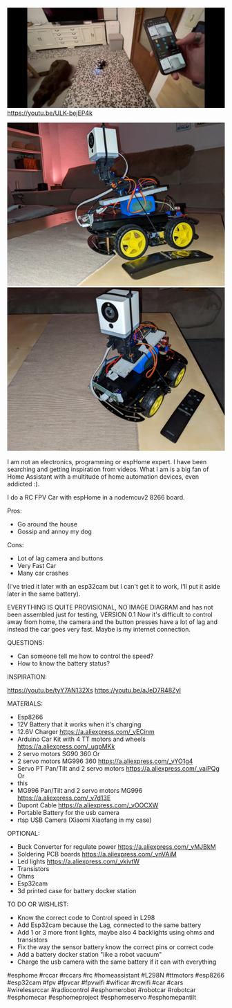 
[![IMAGE ALT TEXT HERE](Screenshot_20220409-140909.png)](https://youtu.be/ULK-bejEP4k) 
https://youtu.be/ULK-bejEP4k

![](rc_car_v_0_1_picture_1.jpg)
![](rc_car_v_0_1_picture_2.jpg)

I am not an electronics, programming or espHome expert. I have been searching and getting inspiration from videos. What I am is a big fan of Home Assistant with a multitude of home automation devices, even addicted :).

I do a RC FPV Car with espHome in a nodemcuv2 8266 board.
 
Pros:
  - Go around the house 
  - Gossip and annoy my dog

Cons:
 - Lot of lag camera and buttons
 - Very Fast Car
 - Many car crashes

(I've tried it later with an esp32cam but I can't get it to work, I'll put it aside later in the same battery).

 EVERYTHING IS QUITE PROVISIONAL, NO IMAGE DIAGRAM and has not been assembled just for testing, VERSION 0.1
  Now it's difficult to control away from home, the camera and the button presses have a lot of lag and instead the car goes very fast. Maybe is my internet connection. 

QUESTIONS:

 - Can someone tell me how to control the speed?
 - How to know the battery status?

INSPIRATION:

https://youtu.be/tyY7AN132Xs
https://youtu.be/aJeD7R48ZyI

MATERIALS:

 - Esp8266
 - 12V Battery that it works when it's charging
 -  12.6V Charger
https://a.aliexpress.com/_vECinm
- Arduino Car Kit with 4 TT motors and wheels
https://a.aliexpress.com/_ugpMKk
- 2 servo motors  SG90 360
Or
- 2 servo motors MG996 360
https://a.aliexpress.com/_vYO1g4
- Servo PT Pan/Tilt and 2 servo motors
https://a.aliexpress.com/_vaiPQg
Or
- this 
-  MG996 Pan/Tilt and 2 servo motors MG996 
https://a.aliexpress.com/_v7d13E
- Dupont Cable
 https://a.aliexpress.com/_vOOCXW
 - Portable Battery for the usb camera
 - rtsp USB Camera (Xiaomi Xiaofang in my case)

OPTIONAL: 

 - Buck Converter for regulate power
 https://a.aliexpress.com/_vMJBkM
  - Soldering PCB boards
https://a.aliexpress.com/_vnVAiM
  - Led lights
https://a.aliexpress.com/_vkivtW
  - Transistors
  - Ohms
  - Esp32cam
  - 3d printed case for battery docker station

TO DO OR WISHLIST:

- Know the correct code to Control speed in L298
- Add Esp32cam because the Lag, connected to the same battery
- Add 1 or 3 more front lights, maybe also 4 backlights using ohms and transistors
- Fix the way the sensor battery know the correct pins or correct code
- Add a battery docker station "like a robot vacuum"
- Charge the usb camera with the same battery if it can with everything 


#esphome #rccar #rccars #rc #homeassistant #L298N #ttmotors #esp8266 #esp32cam #fpv #fpvcar #fpvwifi #wificar #rcwifi #car #cars #wirelessrccar #radiocontrol #esphomerobot #robotcar #robotcar #esphomecar #esphomeproject #esphomeservo #esphomepantilt

